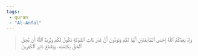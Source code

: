 ```yaml
---
tags: 
 - quran 
 - "Al-Anfal"
---
```


> وَإِذۡ يَعِدُكُمُ ٱللَّهُ إِحۡدَى ٱلطَّآئِفَتَيۡنِ أَنَّهَا لَكُمۡ وَتَوَدُّونَ أَنَّ غَيۡرَ ذَاتِ ٱلشَّوۡكَةِ تَكُونُ لَكُمۡ وَيُرِيدُ ٱللَّهُ أَن يُحِقَّ ٱلۡحَقَّ بِكَلِمَٰتِهِۦ وَيَقۡطَعَ دَابِرَ ٱلۡكَٰفِرِينَ
